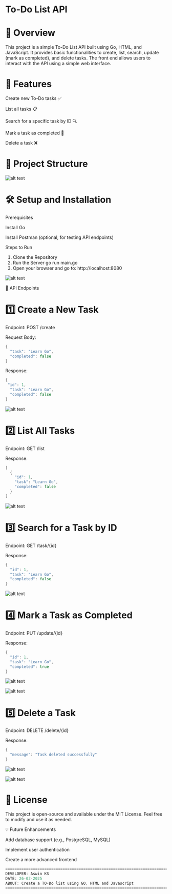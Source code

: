 # To-Do List API

# 📌 Overview

This project is a simple To-Do List API built using Go, HTML, and JavaScript. It provides basic functionalities to create, list, search, update (mark as completed), and delete tasks. The front end allows users to interact with the API using a simple web interface.

# 🚀 Features

Create new To-Do tasks ✅

List all tasks 📋

Search for a specific task by ID 🔍

Mark a task as completed 🏁

Delete a task ❌

# 📂 Project Structure

![alt text](./Images/image.png)


# 🛠️ Setup and Installation

Prerequisites

Install Go

Install Postman (optional, for testing API endpoints)

Steps to Run


1. Clone the Repository
2. Run the Server
go run main.go
3. Open your browser and go to:
http://localhost:8080

![alt text](./Images/image-1.png)

🔗 API Endpoints

# 1️⃣ Create a New Task

Endpoint: POST /create

Request Body:
```go
{
  "task": "Learn Go",
  "completed": false
}
```

Response:
```go
{
 "id": 1,
  "task": "Learn Go",
  "completed": false
}
```
![alt text](./Images/image-2.png)


# 2️⃣ List All Tasks

Endpoint: GET /list

Response:
```go
[
  {
    "id": 1,
    "task": "Learn Go",
    "completed": false
  }
]
```
![alt text](./Images/image-3.png)


# 3️⃣ Search for a Task by ID

Endpoint: GET /task/{id}

Response:
```go
{
  "id": 1,
  "task": "Learn Go",
  "completed": false
}
```

![alt text](./Images/image-4.png)


# 4️⃣ Mark a Task as Completed
Endpoint: PUT /update/{id}

Response:
```go
{
  "id": 1,
  "task": "Learn Go",
  "completed": true
}
```

![alt text](./Images/image-5.png)

![alt text](./Images/image-6.png)

# 5️⃣ Delete a Task

Endpoint: DELETE /delete/{id}

Response:
```go
{
  "message": "Task deleted successfully"
}
```

![alt text](./Images/image-7.png)

![alt text](./Images/image-8.png)

# 📜 License

This project is open-source and available under the MIT License. Feel free to modify and use it as needed.

💡 Future Enhancements

Add database support (e.g., PostgreSQL, MySQL)

Implement user authentication

Create a more advanced frontend

```go
=============================================================================
DEVELOPER: Aswin KS
DATE: 26-02-2025
ABOUT: Create a TO-Do list using GO, HTML and Javascript
===========================================================================
```
